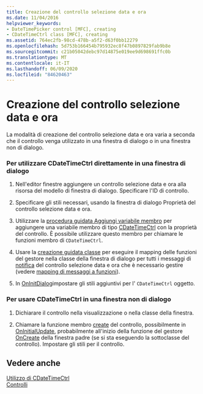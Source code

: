 ```yaml
---
title: Creazione del controllo selezione data e ora
ms.date: 11/04/2016
helpviewer_keywords:
- DateTimePicker control [MFC], creating
- CDateTimeCtrl class [MFC], creating
ms.assetid: 764ec2fb-98cd-478b-a5f2-d63f0bb12279
ms.openlocfilehash: 5d753b166454b795932ec8f47b0897829fab9b8e
ms.sourcegitcommit: c21b05042debc97d14875e019ee9d698691ffc0b
ms.translationtype: MT
ms.contentlocale: it-IT
ms.lasthandoff: 06/09/2020
ms.locfileid: "84620463"
---
```

# <a name="creating-the-date-and-time-picker-control"></a>Creazione del controllo selezione data e ora

La modalità di creazione del controllo selezione data e ora varia a seconda che il controllo venga utilizzato in una finestra di dialogo o in una finestra non di dialogo.

### <a name="to-use-cdatetimectrl-directly-in-a-dialog-box"></a>Per utilizzare CDateTimeCtrl direttamente in una finestra di dialogo

1. Nell'editor finestre aggiungere un controllo selezione data e ora alla risorsa del modello di finestra di dialogo. Specificare l'ID di controllo.

1. Specificare gli stili necessari, usando la finestra di dialogo Proprietà del controllo selezione data e ora.

1. Utilizzare la [procedura guidata Aggiungi variabile membro](../ide/adding-a-member-variable-visual-cpp.md) per aggiungere una variabile membro di tipo [CDateTimeCtrl](reference/cdatetimectrl-class.md) con la proprietà del controllo. È possibile utilizzare questo membro per chiamare le funzioni membro di `CDateTimeCtrl`.

1. Usare la [creazione guidata classe](reference/mfc-class-wizard.md) per eseguire il mapping delle funzioni del gestore nella classe della finestra di dialogo per tutti i messaggi di [notifica](processing-notification-messages-in-date-and-time-picker-controls.md) del controllo selezione data e ora che è necessario gestire (vedere [mapping di messaggi a funzioni](reference/mapping-messages-to-functions.md)).

1. In [OnInitDialog](reference/cdialog-class.md#oninitdialog)impostare gli stili aggiuntivi per l' `CDateTimeCtrl` oggetto.

### <a name="to-use-cdatetimectrl-in-a-nondialog-window"></a>Per usare CDateTimeCtrl in una finestra non di dialogo

1. Dichiarare il controllo nella visualizzazione o nella classe della finestra.

1. Chiamare la funzione membro [create](reference/ctabctrl-class.md#create) del controllo, possibilmente in [OnInitialUpdate](reference/cview-class.md#oninitialupdate), probabilmente all'inizio della funzione del gestore [OnCreate](reference/cwnd-class.md#oncreate) della finestra padre (se si sta eseguendo la sottoclasse del controllo). Impostare gli stili per il controllo.

## <a name="see-also"></a>Vedere anche

[Utilizzo di CDateTimeCtrl](using-cdatetimectrl.md)<br/>
[Controlli](controls-mfc.md)
